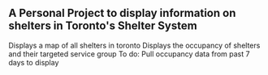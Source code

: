 ## A Personal Project to display information on shelters in Toronto's Shelter System
Displays a map of all shelters in toronto
Displays the occupancy of shelters and their targeted service group
To do: Pull occupancy data from past 7 days to display 
